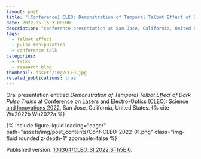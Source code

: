 ```yaml
---
layout: post
title: "[Conference] CLEO: Demonstration of Temporal Talbot Effect of Dark Pulse Trains"
date: 2022-05-15 3:00:00
description: "conference presentation at San Jose, California, United States"
tags:
  - Talbot effect
  - pulse manipulation
  - conference talk
categories:
  - talks
  - research blog
thumbnail: assets/img/CLEO.jpg
related_publications: true
---
```


Oral presentation entitled _Demonstration of Temporal Talbot Effect of Dark Pulse Trains_ at [Conference on Lasers and Electro-Optics (CLEO): Science and Innovations 2022](https://opg.optica.org/conference.cfm?meetingid=124&yr=2022), San Jose, California, United States. {% cite Wu2022b Wu2022a %}

<div class="row mt-3">
    <div class="col-sm mt-3 mt-md-0">
        {% include figure.liquid loading="eager" path="assets/img/post_contents/Conf-CLEO-2022-01.png" class="img-fluid rounded z-depth-1" zoomable=false %}
    </div>
</div>

Published version: [10.1364/CLEO_SI.2022.STh5E.6](https://doi.org/10.1364/CLEO_SI.2022.STh5E.6).
